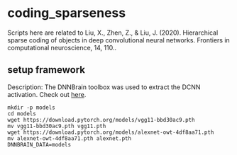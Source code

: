 # coding_sparseness
Scripts here are related to Liu, X., Zhen, Z., & Liu, J. (2020). Hierarchical sparse coding of objects in deep convolutional neural networks. Frontiers in computational neuroscience, 14, 110..

## setup framework
Description: The DNNBrain toolbox was used to extract the DCNN activation. Check out [here](https://github.com/BNUCNL/dnnbrain/). <br>

```
mkdir -p models
cd models
wget https://download.pytorch.org/models/vgg11-bbd30ac9.pth
mv vgg11-bbd30ac9.pth vgg11.pth
wget https://download.pytorch.org/models/alexnet-owt-4df8aa71.pth
mv alexnet-owt-4df8aa71.pth alexnet.pth
DNNBRAIN_DATA=models
```
